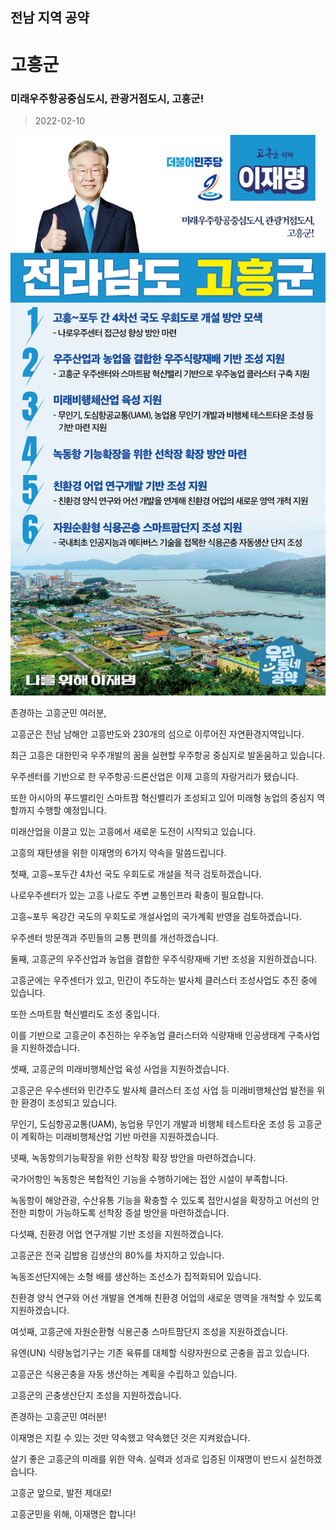 ## 전남 지역 공약

# 고흥군

### 미래우주항공중심도시, 관광거점도시, 고흥군!
> 2022-02-10

![강진군 지역공약](./005_014_002.png)

존경하는 고흥군민 여러분,

 

고흥군은 전남 남해안 고흥반도와 230개의 섬으로 이루어진 자연환경지역입니다.  

최근 고흥은 대한민국 우주개발의 꿈을 실현할 우주항공 중심지로 발돋움하고 있습니다. 

우주센터를 기반으로 한 우주항공·드론산업은 이제 고흥의 자랑거리가 됐습니다.

 

또한 아시아의 푸드밸리인 스마트팜 혁신밸리가 조성되고 있어 미래형 농업의 중심지 역할까지 수행할 예정입니다.  

 

미래산업을 이끌고 있는 고흥에서 새로운 도전이 시작되고 있습니다.

고흥의 재탄생을 위한 이재명의 6가지 약속을 말씀드립니다. 

 

 

첫째, 고흥~포두간 4차선 국도 우회도로 개설을 적극 검토하겠습니다.




나로우주센터가 있는 고흥 나로도 주변 교통인프라 확충이 필요합니다.

고흥~포두 옥강간 국도의 우회도로 개설사업의 국가계획 반영을 검토하겠습니다. 

우주센터 방문객과 주민들의 교통 편의를 개선하겠습니다. 

 

 

둘째, 고흥군의 우주산업과 농업을 결합한 우주식량재배 기반 조성을 지원하겠습니다.




고흥군에는 우주센터가 있고, 민간이 주도하는 발사체 클러스터 조성사업도 추진 중에 있습니다. 

또한 스마트팜 혁신밸리도 조성 중입니다.

이를 기반으로 고흥군이 추진하는 우주농업 클러스터와 식량재배 인공생태계 구축사업을 지원하겠습니다.

 

 

셋째, 고흥군의 미래비행체산업 육성 사업을 지원하겠습니다. 


고흥군은 우수센터와 민간주도 발사체 클러스터 조성 사업 등 미래비행체산업 발전을 위한 환경이 조성되고 있습니다.

무인기, 도심항공교통(UAM), 농업용 무인기 개발과 비행체 테스트타운 조성 등 고흥군이 계획하는 미래비행체산업 기반 마련을 지원하겠습니다. 

 

 

넷째, 녹동항의기능확장을 위한 선착장 확장 방안을 마련하겠습니다. 




국가어항인 녹동항은 복합적인 기능을 수행하기에는 접안 시설이 부족합니다.

녹동항이 해양관광, 수산유통 기능을 확충할 수 있도록 접안시설을 확장하고 어선의 안전한 피항이 가능하도록 선착장 증설 방안을 마련하겠습니다. 

 

 

다섯째, 친환경 어업 연구개발 기반 조성을 지원하겠습니다.




고흥군은 전국 김밥용 김생산의 80%를 차지하고 있습니다. 

녹동조선단지에는 소형 배를 생산하는 조선소가 집적화되어 있습니다.

친환경 양식 연구와 어선 개발을 연계해 친환경 어업의 새로운 영역을 개척할 수 있도록 지원하겠습니다. 

 

 

여섯째, 고흥군에 자원순환형 식용곤충 스마트팜단지 조성을 지원하겠습니다.  




유엔(UN) 식량농업기구는 기존 육류를 대체할 식량자원으로 곤충을 꼽고 있습니다.

고흥군은 식용곤충을 자동 생산하는 계획을 수립하고 있습니다.

고흥군의 곤충생산단지 조성을 지원하겠습니다. 

 

 

존경하는 고흥군민 여러분!

 

이재명은 지킬 수 있는 것만 약속했고 약속했던 것은 지켜왔습니다.

살기 좋은 고흥군의 미래를 위한 약속. 실력과 성과로 입증된 이재명이 반드시 실천하겠습니다.

 

고흥군 앞으로, 발전 제대로!

고흥군민을 위해, 이재명은 합니다! 

						